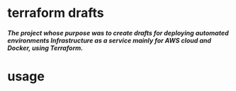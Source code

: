 # terraform drafts
##### The project whose purpose was to create drafts for deploying automated environments Infrastructure as a service mainly for AWS cloud and  Docker, using Terraform.

# usage 
